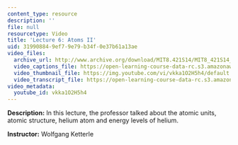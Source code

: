 ```yaml
---
content_type: resource
description: ''
file: null
resourcetype: Video
title: 'Lecture 6: Atoms II'
uid: 31990884-9ef7-9e79-b34f-0e37b61a13ae
video_files:
  archive_url: http://www.archive.org/download/MIT8.421S14/MIT8_421S14_lec06_300k.mp4
  video_captions_file: https://open-learning-course-data-rc.s3.amazonaws.com/8-421-atomic-and-optical-physics-i-spring-2014/bb8afabc155d525d84d887703b150e97_vkka1O2H5h4.vtt
  video_thumbnail_file: https://img.youtube.com/vi/vkka1O2H5h4/default.jpg
  video_transcript_file: https://open-learning-course-data-rc.s3.amazonaws.com/8-421-atomic-and-optical-physics-i-spring-2014/a9e0f8d099d71ff43c746a3634ed80d8_vkka1O2H5h4.pdf
video_metadata:
  youtube_id: vkka1O2H5h4
---
```


**Description:** In this lecture, the professor talked about the atomic units, atomic structure, helium atom and energy levels of helium.

**Instructor:** Wolfgang Ketterle